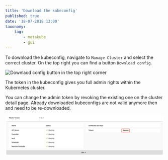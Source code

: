 ```yaml
---
title: 'Download the kubeconfig'
published: true
date: '18-07-2018 13:00'
taxonomy:
    tag:
        - metakube
        - gui
---
```


To download the kubeconfig, navigate to `Manage Cluster` and select the correct cluster. On the top right you can find a button `Download config`.

![Downlaod config button in the top right corner](image_download-kubeconfig_01.png)

The token in the kubeconfig gives you full admin rights within the Kubernetes cluster.

You can change the admin token by revoking the existing one on the cluster detail page. Already downloaded kubeconfigs are not
valid anymore then and need to be re-downloaded.

![Revoke the admin token](revoke-admin-token.png)
